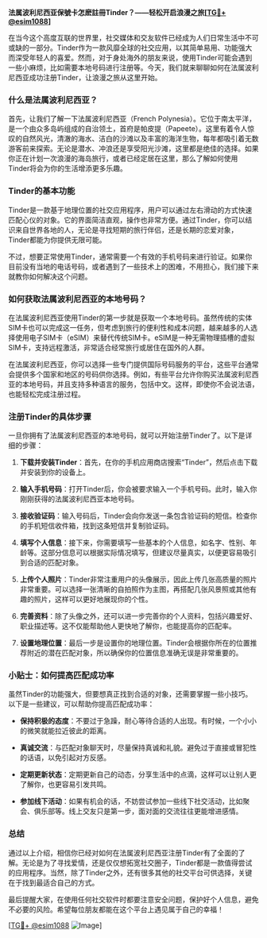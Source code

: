 **法属波利尼西亚保號卡怎麽註冊Tinder？——轻松开启浪漫之旅[[TG💪+ @esim1088](https://t.me/s/esim1088)]**

在当今这个高度互联的世界里，社交媒体和交友软件已经成为人们日常生活中不可或缺的一部分。Tinder作为一款风靡全球的社交应用，以其简单易用、功能强大而深受年轻人的喜爱。然而，对于身处海外的朋友来说，使用Tinder可能会遇到一些小麻烦，比如需要本地号码进行注册等。今天，我们就来聊聊如何在法属波利尼西亚成功注册Tinder，让浪漫之旅从这里开始。

### 什么是法属波利尼西亚？

首先，让我们了解一下法属波利尼西亚（French Polynesia）。它位于南太平洋，是一个由众多岛屿组成的自治领土，首府是帕皮提（Papeete）。这里有着令人惊叹的自然风光，清澈的海水、洁白的沙滩以及丰富的海洋生物，每年都吸引着无数游客前来探索。无论是潜水、冲浪还是享受阳光沙滩，这里都是绝佳的选择。如果你正在计划一次浪漫的海岛旅行，或者已经定居在这里，那么了解如何使用Tinder将会为你的生活增添更多乐趣。

### Tinder的基本功能

Tinder是一款基于地理位置的社交应用程序，用户可以通过左右滑动的方式快速匹配心仪的对象。它的界面简洁直观，操作也非常方便。通过Tinder，你可以结识来自世界各地的人，无论是寻找短期的旅行伴侣，还是长期的恋爱对象，Tinder都能为你提供无限可能。

不过，想要正常使用Tinder，通常需要一个有效的手机号码来进行验证。如果你目前没有当地的电话号码，或者遇到了一些技术上的困难，不用担心，我们接下来就教你如何解决这个问题。

### 如何获取法属波利尼西亚的本地号码？

在法属波利尼西亚使用Tinder的第一步就是获取一个本地号码。虽然传统的实体SIM卡也可以完成这一任务，但考虑到旅行的便利性和成本问题，越来越多的人选择使用电子SIM卡（eSIM）来替代传统SIM卡。eSIM是一种无需物理插槽的虚拟SIM卡，支持远程激活，非常适合经常旅行或居住在国外的人群。

在法属波利尼西亚，你可以选择一些专门提供国际号码服务的平台，这些平台通常会提供多个国家和地区的号码供你选择。例如，有些平台允许你购买法属波利尼西亚的本地号码，并且支持多种语言的服务，包括中文。这样，即使你不会说法语，也能轻松完成注册过程。

### 注册Tinder的具体步骤

一旦你拥有了法属波利尼西亚的本地号码，就可以开始注册Tinder了。以下是详细的步骤：

1. **下载并安装Tinder**：首先，在你的手机应用商店搜索“Tinder”，然后点击下载并安装到你的设备上。
   
2. **输入手机号码**：打开Tinder后，你会被要求输入一个手机号码。此时，输入你刚刚获得的法属波利尼西亚本地号码。

3. **接收验证码**：输入号码后，Tinder会向你发送一条包含验证码的短信。检查你的手机短信收件箱，找到这条短信并复制验证码。

4. **填写个人信息**：接下来，你需要填写一些基本的个人信息，如名字、性别、年龄等。这部分信息可以根据实际情况填写，但建议尽量真实，以便更容易吸引到合适的匹配对象。

5. **上传个人照片**：Tinder非常注重用户的头像展示，因此上传几张高质量的照片非常重要。可以选择一张清晰的自拍照作为主图，再搭配几张风景照或其他有趣的照片，这样可以更好地展现你的个性。

6. **完善资料**：除了头像之外，还可以进一步完善你的个人资料，包括兴趣爱好、职业描述等。这不仅能帮助他人更快地了解你，也能提高你的匹配率。

7. **设置地理位置**：最后一步是设置你的地理位置。Tinder会根据你所在的位置推荐附近的潜在匹配对象，所以确保你的位置信息准确无误是非常重要的。

### 小贴士：如何提高匹配成功率

虽然Tinder的功能强大，但要想真正找到合适的对象，还需要掌握一些小技巧。以下是一些建议，可以帮助你提高匹配成功率：

- **保持积极的态度**：不要过于急躁，耐心等待合适的人出现。有时候，一个小小的微笑就能拉近彼此的距离。
  
- **真诚交流**：与匹配对象聊天时，尽量保持真诚和礼貌。避免过于直接或冒犯性的话语，以免引起对方反感。

- **定期更新状态**：定期更新自己的动态，分享生活中的点滴，这样可以让别人更了解你，也更容易引发共鸣。

- **参加线下活动**：如果有机会的话，不妨尝试参加一些线下社交活动，比如聚会、俱乐部等。线上交友只是第一步，面对面的交流往往更能增进感情。

### 总结

通过以上介绍，相信你已经对如何在法属波利尼西亚注册Tinder有了全面的了解。无论是为了寻找爱情，还是仅仅想拓宽社交圈子，Tinder都是一款值得尝试的应用程序。当然，除了Tinder之外，还有很多其他的社交平台可供选择，关键在于找到最适合自己的方式。

最后提醒大家，在使用任何社交软件时都要注意安全问题，保护好个人信息，避免不必要的风险。希望每位朋友都能在这个平台上遇见属于自己的幸福！

[[TG💪+ @esim1088](https://t.me/s/esim1088) ![Image](https://i.postimg.cc/4NQfJmqS/Snipaste-2025-05-13-00-14-12.png)]